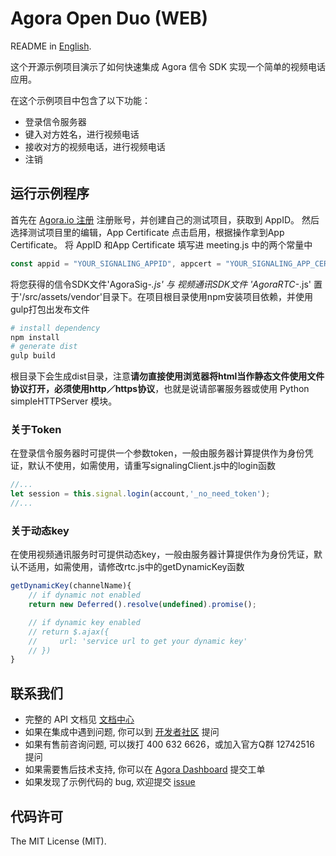 # Agora Open Duo (WEB)

README in [English](readme_en.md).

这个开源示例项目演示了如何快速集成 Agora 信令 SDK 实现一个简单的视频电话应用。

在这个示例项目中包含了以下功能：

- 登录信令服务器
- 键入对方姓名，进行视频电话
- 接收对方的视频电话，进行视频电话
- 注销


## 运行示例程序
首先在 [Agora.io 注册](https://dashboard.agora.io/cn/signup/) 注册账号，并创建自己的测试项目，获取到 AppID。
然后选择测试项目里的编辑，App Certificate 点击启用，根据操作拿到App Certificate。
将 AppID 和App Certificate 填写进 meeting.js 中的两个常量中

``` javascript
const appid = "YOUR_SIGNALING_APPID", appcert = "YOUR_SIGNALING_APP_CERTIFICATE";
```

将您获得的信令SDK文件'AgoraSig-*.js' 与 视频通讯SDK文件 'AgoraRTC-*.js' 置于'/src/assets/vendor'目录下。在项目根目录使用npm安装项目依赖，并使用gulp打包出发布文件  

``` bash
# install dependency
npm install
# generate dist
gulp build
```
根目录下会生成dist目录，注意**请勿直接使用浏览器将html当作静态文件使用文件协议打开，必须使用http／https协议**，也就是说请部署服务器或使用 Python simpleHTTPServer 模块。

### 关于Token
在登录信令服务器时可提供一个参数token，一般由服务器计算提供作为身份凭证，默认不使用，如需使用，请重写signalingClient.js中的login函数  

``` javascript
//... 
let session = this.signal.login(account,'_no_need_token');
//... 
```
### 关于动态key
在使用视频通讯服务时可提供动态key，一般由服务器计算提供作为身份凭证，默认不适用，如需使用，请修改rtc.js中的getDynamicKey函数
``` javascript
getDynamicKey(channelName){
    // if dynamic not enabled
    return new Deferred().resolve(undefined).promise();

    // if dynamic key enabled
    // return $.ajax({
    //     url: 'service url to get your dynamic key'
    // })
}
```


## 联系我们
- 完整的 API 文档见 [文档中心](https://docs.agora.io/cn/)
- 如果在集成中遇到问题, 你可以到 [开发者社区](https://dev.agora.io/cn/) 提问
- 如果有售前咨询问题, 可以拨打 400 632 6626，或加入官方Q群 12742516 提问
- 如果需要售后技术支持, 你可以在 [Agora Dashboard](https://dashboard.agora.io) 提交工单
- 如果发现了示例代码的 bug, 欢迎提交 [issue](https://github.com/AgoraIO/Agora-Android-Tutorial-1to1/issues)

## 代码许可
The MIT License (MIT).
